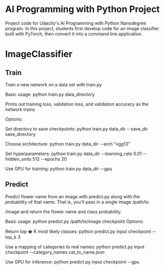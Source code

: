 # AI Programming with Python Project

Project code for Udacity's AI Programming with Python Nanodegree program. In this project, students first develop code for an image classifier built with PyTorch, then convert it into a command line application.
# ImageClassifier

##  Train


Train a new network on a data set with train.py

Basic usage: python train.py data_directory

Prints out training loss, validation loss, and validation accuracy as the network trains

Options:

Set directory to save checkpoints: python train.py data_dir --save_dir save_directory

Choose architecture: python train.py data_dir --arch "vgg13"

Set hyperparameters: python train.py data_dir --learning_rate 0.01 --hidden_units 512 --epochs 20

Use GPU for training: python train.py data_dir --gpu

## Predict

Predict flower name from an image with predict.py along with the probability of that name. That is, you'll pass in a single image /path/to

/image and return the flower name and class probability.


Basic usage: python predict.py /path/to/image checkpoint
Options:


Return top 
�
K most likely classes: python predict.py input checkpoint --top_k 3

Use a mapping of categories to real names: python predict.py input checkpoint --category_names cat_to_name.json

Use GPU for inference: python predict.py input checkpoint --gpu

